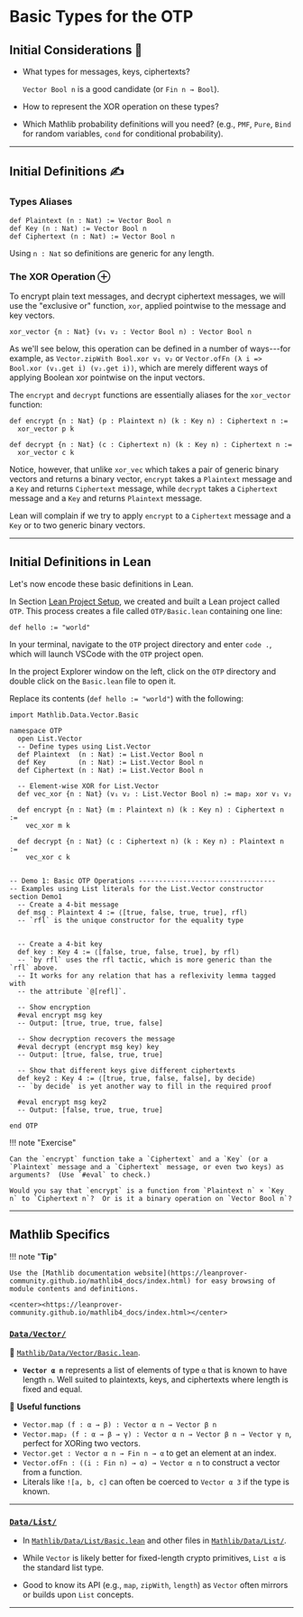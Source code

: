 # Basic Types for the OTP

## Initial Considerations 🤔

+ What types for messages, keys, ciphertexts?

    `Vector Bool n` is a good candidate (or `Fin n → Bool`).

+ How to represent the XOR operation on these types?

+ Which Mathlib probability definitions will you need? (e.g., `PMF`, `Pure`, `Bind` for random variables, `cond` for conditional probability).

---

## Initial Definitions ✍️

### Types Aliases

```lean
def Plaintext (n : Nat) := Vector Bool n
def Key (n : Nat) := Vector Bool n
def Ciphertext (n : Nat) := Vector Bool n
```

Using `n : Nat` so definitions are generic for any length.


### The XOR Operation ⊕

To encrypt plain text messages, and decrypt ciphertext messages, we will use the "exclusive or" function, `xor`,
applied pointwise to the message and key vectors.

```lean
xor_vector {n : Nat} (v₁ v₂ : Vector Bool n) : Vector Bool n
```

As we'll see below, this operation can be defined in a number of ways---for example,
as `Vector.zipWith Bool.xor v₁ v₂` or `Vector.ofFn (λ i => Bool.xor (v₁.get i)
(v₂.get i))`, which are merely different ways of applying Boolean xor pointwise on
the input vectors.

The `encrypt` and `decrypt` functions are essentially aliases for the `xor_vector`
function:

```lean
def encrypt {n : Nat} (p : Plaintext n) (k : Key n) : Ciphertext n :=
  xor_vector p k

def decrypt {n : Nat} (c : Ciphertext n) (k : Key n) : Ciphertext n :=
  xor_vector c k
```

Notice, however, that unlike `xor_vec` which takes a pair of generic binary vectors
and returns a binary vector, `encrypt` takes a `Plaintext` message and a `Key` and
returns `Ciphertext` message, while `decrypt` takes a `Ciphertext` message and a
`Key` and returns `Plaintext` message.

Lean will complain if we try to apply `encrypt` to a `Ciphertext` message and a
`Key` or to two generic binary vectors.


---

## Initial Definitions in Lean

Let's now encode these basic definitions in Lean.

In Section [Lean Project Setup](lean-project-setup.md), we created and
built a Lean project called `OTP`.  This process creates a file called
`OTP/Basic.lean` containing one line:

```lean
def hello := "world"
```

In your terminal, navigate to the `OTP` project directory and enter `code .`, which
will launch VSCode with the `OTP` project open.

In the project Explorer window on the left, click on the `OTP` directory and double
click on the `Basic.lean` file to open it.

Replace its contents (`def hello := "world"`) with the following:

```lean
import Mathlib.Data.Vector.Basic

namespace OTP
  open List.Vector
  -- Define types using List.Vector
  def Plaintext  (n : Nat) := List.Vector Bool n
  def Key        (n : Nat) := List.Vector Bool n
  def Ciphertext (n : Nat) := List.Vector Bool n

  -- Element-wise XOR for List.Vector
  def vec_xor {n : Nat} (v₁ v₂ : List.Vector Bool n) := map₂ xor v₁ v₂

  def encrypt {n : Nat} (m : Plaintext n) (k : Key n) : Ciphertext n :=
    vec_xor m k

  def decrypt {n : Nat} (c : Ciphertext n) (k : Key n) : Plaintext n :=
    vec_xor c k


-- Demo 1: Basic OTP Operations ----------------------------------
-- Examples using List literals for the List.Vector constructor
section Demo1
  -- Create a 4-bit message
  def msg : Plaintext 4 := ⟨[true, false, true, true], rfl⟩
  -- `rfl` is the unique constructor for the equality type


  -- Create a 4-bit key
  def key : Key 4 := ⟨[false, true, false, true], by rfl⟩
  -- `by rfl` uses the rfl tactic, which is more generic than the `rfl` above.
  -- It works for any relation that has a reflexivity lemma tagged with
  -- the attribute `@[refl]`.

  -- Show encryption
  #eval encrypt msg key
  -- Output: [true, true, true, false]

  -- Show decryption recovers the message
  #eval decrypt (encrypt msg key) key
  -- Output: [true, false, true, true]

  -- Show that different keys give different ciphertexts
  def key2 : Key 4 := ⟨[true, true, false, false], by decide⟩
  -- `by decide` is yet another way to fill in the required proof

  #eval encrypt msg key2
  -- Output: [false, true, true, true]

end OTP
```

!!! note "Exercise"

    Can the `encrypt` function take a `Ciphertext` and a `Key` (or a `Plaintext` message and a `Ciphertext` message, or even two keys) as arguments?  (Use `#eval` to check.)

    Would you say that `encrypt` is a function from `Plaintext n` × `Key n` to `Ciphertext n`?  Or is it a binary operation on `Vector Bool n`?

---

## Mathlib Specifics

!!! note "**Tip**"

    Use the [Mathlib documentation website](https://leanprover-community.github.io/mathlib4_docs/index.html) for easy browsing of module contents and definitions.

    <center><https://leanprover-community.github.io/mathlib4_docs/index.html></center>


### [`Data/Vector/`][Data/Vector/]

📁 [`Mathlib/Data/Vector/Basic.lean`][Data/Vector/Basic.lean].

+  **`Vector α n`** represents a list of elements of type `α` that is known to have
length `n`.
   Well suited to plaintexts, keys, and ciphertexts where length is fixed and equal.


🧰 **Useful functions**

+  `Vector.map (f : α → β) : Vector α n → Vector β n`
+  `Vector.map₂ (f : α → β → γ) : Vector α n → Vector β n → Vector γ n`,
   perfect for XORing two vectors.
+  `Vector.get : Vector α n → Fin n → α` to get an element at an index.
+  `Vector.ofFn : ((i : Fin n) → α) → Vector α n` to construct a vector from a function.
+  Literals like `![a, b, c]` can often be coerced to `Vector α 3` if the type is known.

---

### [`Data/List/`][Data/List/]

+  In [`Mathlib/Data/List/Basic.lean`][Data/List/Basic.lean] and other files in [`Mathlib/Data/List/`][Data/List/].

+  While `Vector` is likely better for fixed-length crypto primitives, `List α` is
   the standard list type.

+  Good to know its API (e.g., `map`, `zipWith`, `length`) as `Vector` often mirrors
   or builds upon `List` concepts.

---


[Data/List/Basic.lean]: https://github.com/leanprover-community/mathlib4/blob/master/Mathlib/Data/List/Basic.lean
[Data/List/Basic.html]: https://leanprover-community.github.io/mathlib4_docs/Mathlib/Data/List/Basic.html
[Data/List/]: https://github.com/leanprover-community/mathlib4/tree/master/Mathlib/Data/List
[Data/Vector/]: https://github.com/leanprover-community/mathlib4/tree/master/Mathlib/Data/Vector
[Data/Vector/Basic.lean]: https://github.com/leanprover-community/mathlib4/blob/master/Mathlib/Data/Vector/Basic.lean
